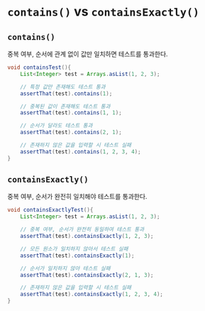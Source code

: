 # `contains()` vs `containsExactly()`

## `contains()`

중복 여부, 순서에 관계 없이 값만 일치하면 테스트를 통과한다.

```java
void containsTest(){
    List<Integer> test = Arrays.asList(1, 2, 3);

    // 특정 값만 존재해도 테스트 통과
    assertThat(test).contains(1);

    // 중복된 값이 존재해도 테스트 통과
    assertThat(test).contains(1, 1);

    // 순서가 달라도 테스트 통과
    assertThat(test).contains(2, 1);

    // 존재하지 않은 값을 입력할 시 테스트 실패
    assertThat(test).contains(1, 2, 3, 4);
}
```

## `containsExactly()`

중복 여부, 순서가 완전히 일치해야 테스트를 통과한다.

```java
void containsExactlyTest(){
    List<Integer> test = Arrays.asList(1, 2, 3);

    // 중복 여부, 순서가 완전히 동일하여 테스트 통과
    assertThat(test).containsExactly(1, 2, 3);

    // 모든 원소가 일치하지 않아서 테스트 실패
    assertThat(test).containsExactly(1);

    // 순서가 일치하지 않아 테스트 실패
    assertThat(test).containsExactly(2, 1, 3);

    // 존재하지 않은 값을 입력할 시 테스트 실패
    assertThat(test).containsExactly(1, 2, 3, 4);
}
```
